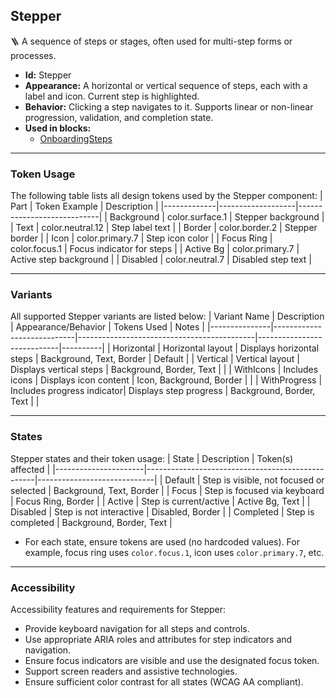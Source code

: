 ## Stepper
🪜 A sequence of steps or stages, often used for multi-step forms or processes.
- **Id:** Stepper
- **Appearance:** A horizontal or vertical sequence of steps, each with a label and icon. Current step is highlighted.
- **Behavior:** Clicking a step navigates to it. Supports linear or non-linear progression, validation, and completion state.
- **Used in blocks:**
  - [OnboardingSteps](../blocks/OnboardingSteps.md)

---

### Token Usage
The following table lists all design tokens used by the Stepper component:
| Part        | Token Example      | Description                |
|-------------|-------------------|----------------------------|
| Background  | color.surface.1   | Stepper background         |
| Text        | color.neutral.12  | Step label text            |
| Border      | color.border.2    | Stepper border             |
| Icon        | color.primary.7   | Step icon color            |
| Focus Ring  | color.focus.1     | Focus indicator for steps  |
| Active Bg   | color.primary.7   | Active step background     |
| Disabled    | color.neutral.7   | Disabled step text         |

---

### Variants
All supported Stepper variants are listed below:
| Variant Name   | Description                | Appearance/Behavior                        | Tokens Used                | Notes    |
|---------------|----------------------------|--------------------------------------------|----------------------------|----------|
| Horizontal    | Horizontal layout          | Displays horizontal steps                  | Background, Text, Border   | Default  |
| Vertical      | Vertical layout            | Displays vertical steps                    | Background, Border, Text   |          |
| WithIcons     | Includes icons             | Displays icon content                      | Icon, Background, Border   |          |
| WithProgress  | Includes progress indicator| Displays step progress                     | Background, Border, Text   |          |

---

### States
Stepper states and their token usage:
| State                | Description                                      | Token(s) affected           |
|----------------------|--------------------------------------------------|-----------------------------|
| Default              | Step is visible, not focused or selected         | Background, Text, Border    |
| Focus                | Step is focused via keyboard                     | Focus Ring, Border          |
| Active               | Step is current/active                           | Active Bg, Text             |
| Disabled             | Step is not interactive                          | Disabled, Border            |
| Completed            | Step is completed                                | Background, Border, Text    |

- For each state, ensure tokens are used (no hardcoded values). For example, focus ring uses `color.focus.1`, icon uses `color.primary.7`, etc.

---

### Accessibility
Accessibility features and requirements for Stepper:
- Provide keyboard navigation for all steps and controls.
- Use appropriate ARIA roles and attributes for step indicators and navigation.
- Ensure focus indicators are visible and use the designated focus token.
- Support screen readers and assistive technologies.
- Ensure sufficient color contrast for all states (WCAG AA compliant).
